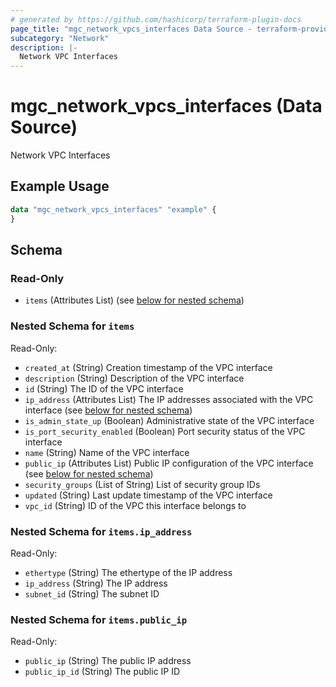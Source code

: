 ```yaml
---
# generated by https://github.com/hashicorp/terraform-plugin-docs
page_title: "mgc_network_vpcs_interfaces Data Source - terraform-provider-mgc"
subcategory: "Network"
description: |-
  Network VPC Interfaces
---
```


# mgc_network_vpcs_interfaces (Data Source)

Network VPC Interfaces

## Example Usage

```terraform
data "mgc_network_vpcs_interfaces" "example" {
}
```

<!-- schema generated by tfplugindocs -->
## Schema

### Read-Only

- `items` (Attributes List) (see [below for nested schema](#nestedatt--items))

<a id="nestedatt--items"></a>
### Nested Schema for `items`

Read-Only:

- `created_at` (String) Creation timestamp of the VPC interface
- `description` (String) Description of the VPC interface
- `id` (String) The ID of the VPC interface
- `ip_address` (Attributes List) The IP addresses associated with the VPC interface (see [below for nested schema](#nestedatt--items--ip_address))
- `is_admin_state_up` (Boolean) Administrative state of the VPC interface
- `is_port_security_enabled` (Boolean) Port security status of the VPC interface
- `name` (String) Name of the VPC interface
- `public_ip` (Attributes List) Public IP configuration of the VPC interface (see [below for nested schema](#nestedatt--items--public_ip))
- `security_groups` (List of String) List of security group IDs
- `updated` (String) Last update timestamp of the VPC interface
- `vpc_id` (String) ID of the VPC this interface belongs to

<a id="nestedatt--items--ip_address"></a>
### Nested Schema for `items.ip_address`

Read-Only:

- `ethertype` (String) The ethertype of the IP address
- `ip_address` (String) The IP address
- `subnet_id` (String) The subnet ID


<a id="nestedatt--items--public_ip"></a>
### Nested Schema for `items.public_ip`

Read-Only:

- `public_ip` (String) The public IP address
- `public_ip_id` (String) The public IP ID
